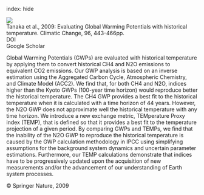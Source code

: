 index: hide

<div class="Citation">
    <div class="Citation-thumb CitationThumb-linked"  data-href="https://doi.org/10.1007/s10584-009-9566-6">
      <img src="https://static.claimspace.cloud/climate-study-static/refs/thumbs/8/Tanaka_et_al_2009-thumb.png" />
    </div>

  <div class="Citation-body">
    <div class="Citation-text">Tanaka et al., 2009: Evaluating Global Warming Potentials with historical temperature. <span class="Article-journal">Climatic Change, </span><span class="Article-volume">96, </span>443-466pp.</div>
    <div class="Citation-links">
      <div class="CitationLink" data-href="https://doi.org/10.1007/s10584-009-9566-6">
        <div class="CitationLink-icon CitationLink-Doi"></div>
        <div class="CitationLink-text">DOI</div>
      </div>
      <div class="CitationLink" data-href="https://scholar.google.com/scholar?q=10.1007/s10584-009-9566-6">
        <div class="CitationLink-icon CitationLink-Scholar"></div>
        <div class="CitationLink-text">Google Scholar</div>
      </div>
    </div>
  </div>
</div>

Global Warming Potentials (GWPs) are evaluated with historical temperature by applying them to convert historical CH4 and N2O emissions to equivalent CO2 emissions. Our GWP analysis is based on an inverse estimation using the Aggregated Carbon Cycle, Atmospheric Chemistry, and Climate Model (ACC2). We find that, for both CH4 and N2O, indices higher than the Kyoto GWPs (100-year time horizon) would reproduce better the historical temperature. The CH4 GWP provides a best fit to the historical temperature when it is calculated with a time horizon of 44 years. However, the N2O GWP does not approximate well the historical temperature with any time horizon. We introduce a new exchange metric, TEMperature Proxy index (TEMP), that is defined so that it provides a best fit to the temperature projection of a given period. By comparing GWPs and TEMPs, we find that the inability of the N2O GWP to reproduce the historical temperature is caused by the GWP calculation methodology in IPCC using simplifying assumptions for the background system dynamics and uncertain parameter estimations. Furthermore, our TEMP calculations demonstrate that indices have to be progressively updated upon the acquisition of new measurements and/or the advancement of our understanding of Earth system processes.

<div class="Citation-copy">
&copy; Springer Nature, 2009
</div>